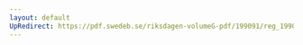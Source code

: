 ```yaml
---
layout: default
UpRedirect: https://pdf.swedeb.se/riksdagen-volumeG-pdf/199091/reg_199091/reg_199091_0506.pdf
---
```


